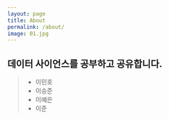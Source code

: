 ```yaml
---
layout: page
title: About
permalink: /about/
image: 01.jpg
---
```



## 데이터 사이언스를 공부하고 공유합니다.
>- 이민호
>- 이승준
>- 이예은
>- 이준